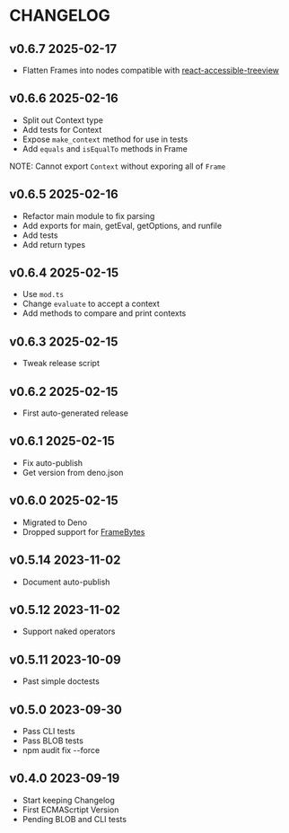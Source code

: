 # CHANGELOG

## v0.6.7 2025-02-17

- Flatten Frames into nodes compatible with [react-accessible-treeview](https://dgreene1.github.io/react-accessible-treeview/docs/api)

## v0.6.6 2025-02-16

- Split out Context type
- Add tests for Context
- Expose `make_context` method for use in tests
- Add `equals` and `isEqualTo` methods in Frame

NOTE: Cannot export `Context` without exporing all of `Frame`

## v0.6.5 2025-02-16

- Refactor main module to fix parsing
- Add exports for main, getEval, getOptions, and runfile
- Add tests
- Add return types

## v0.6.4 2025-02-15

- Use `mod.ts`
- Change `evaluate` to accept a context
- Add methods to compare and print contexts

## v0.6.3 2025-02-15

- Tweak release script

## v0.6.2 2025-02-15

- First auto-generated release

## v0.6.1 2025-02-15

- Fix auto-publish
- Get version from deno.json

## v0.6.0 2025-02-15

- Migrated to Deno
- Dropped support for
  [FrameBytes](https://github.com/TheSwanFactory/hclang/issues/220)

## v0.5.14 2023-11-02

- Document auto-publish

## v0.5.12 2023-11-02

- Support naked operators

## v0.5.11 2023-10-09

- Past simple doctests

## v0.5.0 2023-09-30

- Pass CLI tests
- Pass BLOB tests
- npm audit fix --force

## v0.4.0 2023-09-19

- Start keeping Changelog
- First ECMAScrtipt Version
- Pending BLOB and CLI tests
